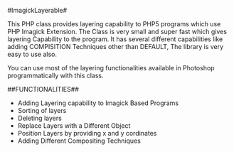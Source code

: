 #ImagickLayerable#

This PHP class provides layering capability to PHP5 programs which use PHP Imagick Extension. The Class is very small and super fast which gives layering Capability to the program.
It has several different capabilities like adding COMPISITION Techniques other than DEFAULT, The library is very easy to use also.

You can use most of the layering functionalities available in Photoshop programmatically with this class. <br>

##FUNCTIONALITIES##
<ul>
<li>Adding Layering capability to Imagick Based Programs</br>
<li>Sorting of layers</li>
<li>Deleting layers</li>
<li>Replace Layers with a Different Object</li>
<li>Position Layers by providing x and y cordinates</li>
<li>Adding Different Compositing Techniques</li>
</ul>

